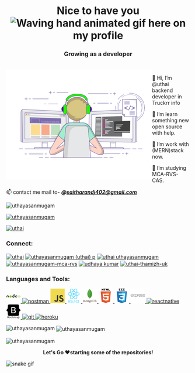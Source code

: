 <h1 align="center">Nice to have you
<img src="https://raw.githubusercontent.com/nixin72/nixin72/master/wave.gif" alt="Waving hand animated gif" height="45" width="45" />
   here on my profile
</h1>
<h3 align="center">Growing as a developer </h3> <br>
<img align="left" alt="GIF" src="https://raw.githubusercontent.com/devSouvik/devSouvik/master/gif3.gif" width="400"/>

👋 Hi, I’m @uthai backend developer in Truckrr info

👀 I’m learn something new open source with help.

🌱 I’m work with (MERN)stack now.

💞️ I’m studying MCA-RVS-CAS.

📫 contact me mail to-  ***@saitharandj402@gmail.com***

<p align="left"> <img src="https://komarev.com/ghpvc/?username=uthayasanmugam&label=Profile%20views&color=0e75b6&style=flat" alt="uthayasanmugam" /> </p>

<p align="left"> <a href="https://github.com/ryo-ma/github-profile-trophy"><img src="https://github-profile-trophy.vercel.app/?username=uthayasanmugam" alt="uthayasanmugam" /></a> </p>

<p align="left"> <a href="https://twitter.com/uthai" target="blank"><img src="https://img.shields.io/twitter/follow/uthai?logo=twitter&style=for-the-badge" alt="uthai" /></a> </p>

<h3 align="left">Connect:</h3>
<p align="left">
<a href="https://twitter.com/uthai" target="blank"><img align="center" src="https://raw.githubusercontent.com/rahuldkjain/github-profile-readme-generator/master/src/images/icons/Social/twitter.svg" alt="uthai" height="30" width="40" /></a>
<a href="https://linkedin.com/in/uthayasanmugam (uthai) p" target="blank"><img align="center" src="https://raw.githubusercontent.com/rahuldkjain/github-profile-readme-generator/master/src/images/icons/Social/linked-in-alt.svg" alt="uthayasanmugam (uthai) p" height="30" width="40" /></a>
<a href="https://stackoverflow.com/users/uthai uthayasanmugam" target="blank"><img align="center" src="https://raw.githubusercontent.com/rahuldkjain/github-profile-readme-generator/master/src/images/icons/Social/stack-overflow.svg" alt="uthai uthayasanmugam" height="30" width="40" /></a>
<a href="https://codesandbox.com/uthayasanmugam-mca-rvs" target="blank"><img align="center" src="https://raw.githubusercontent.com/rahuldkjain/github-profile-readme-generator/master/src/images/icons/Social/codesandbox.svg" alt="uthayasanmugam-mca-rvs" height="30" width="40" /></a>
<a href="https://fb.com/udhaya kumar" target="blank"><img align="center" src="https://raw.githubusercontent.com/rahuldkjain/github-profile-readme-generator/master/src/images/icons/Social/facebook.svg" alt="udhaya kumar" height="30" width="40" /></a>
<a href="https://instagram.com/uthai-thamizh-uk" target="blank"><img align="center" src="https://raw.githubusercontent.com/rahuldkjain/github-profile-readme-generator/master/src/images/icons/Social/instagram.svg" alt="uthai-thamizh-uk" height="30" width="40" /></a>
</p>

<h3 align="left">Languages and Tools:</h3>
 
<p align="left">
  <a href="https://nodejs.org" target="_blank" rel="noreferrer"> <img src="https://raw.githubusercontent.com/devicons/devicon/master/icons/nodejs/nodejs-original-wordmark.svg" alt="nodejs" width="40" height="40"/> <a href="https://postman.com" target="_blank" rel="noreferrer"> <img src="https://www.vectorlogo.zone/logos/getpostman/getpostman-icon.svg" alt="postman" width="40" height="40"/> <a href="https://developer.mozilla.org/en-US/docs/Web/JavaScript" target="_blank" rel="noreferrer"> <img src="https://raw.githubusercontent.com/devicons/devicon/master/icons/javascript/javascript-original.svg" alt="javascript" width="40" height="40"/> </a><a href="https://reactjs.org/" target="_blank" rel="noreferrer"> <img src="https://raw.githubusercontent.com/devicons/devicon/master/icons/react/react-original-wordmark.svg" alt="react" width="40" height="40"/><a href="https://www.mongodb.com/" target="_blank" rel="noreferrer"> <img src="https://raw.githubusercontent.com/devicons/devicon/master/icons/mongodb/mongodb-original-wordmark.svg" alt="mongodb" width="40" height="40"/> </a></a> </a><a href="https://www.w3.org/html/" target="_blank" rel="noreferrer"> <img src="https://raw.githubusercontent.com/devicons/devicon/master/icons/html5/html5-original-wordmark.svg" alt="html5" width="40" height="40"/> </a><a href="https://www.w3schools.com/css/" target="_blank" rel="noreferrer"> <img src="https://raw.githubusercontent.com/devicons/devicon/master/icons/css3/css3-original-wordmark.svg" alt="css3" width="40" height="40"/> </a> <a href="https://expressjs.com" target="_blank" rel="noreferrer"> <img src="https://raw.githubusercontent.com/devicons/devicon/master/icons/express/express-original-wordmark.svg" alt="express" width="40" height="40"/> </a> 
<a href="https://reactnative.dev/" target="_blank" rel="noreferrer"> <img src="https://reactnative.dev/img/header_logo.svg" alt="reactnative" width="40" height="40"/> <a href="https://getbootstrap.com" target="_blank" rel="noreferrer"> <img src="https://raw.githubusercontent.com/devicons/devicon/master/icons/bootstrap/bootstrap-plain-wordmark.svg" alt="bootstrap" width="40" height="40"/><a href="https://git-scm.com/" target="_blank" rel="noreferrer"> <img src="https://www.vectorlogo.zone/logos/git-scm/git-scm-icon.svg" alt="git" width="40" height="40"/> </a> <a href="https://heroku.com" target="_blank" rel="noreferrer"> <img src="https://www.vectorlogo.zone/logos/heroku/heroku-icon.svg" alt="heroku" width="40" height="40"/></a></a></a></a></p>
<p><img align="left" src="https://github-readme-stats.vercel.app/api/top-langs?username=uthayasanmugam&show_icons=true&locale=en&layout=compact" alt="uthayasanmugam" /></p>

<p>&nbsp;<img align="center" src="https://github-readme-stats.vercel.app/api?username=uthayasanmugam&show_icons=true&locale=en" alt="uthayasanmugam"/></p>

<p><img align="center" src="https://github-readme-streak-stats.herokuapp.com/?user=uthayasanmugam&" alt="uthayasanmugam" /></p>

<p align="center"> <b>Let's Go ❤️starting some of the repositories!</b> </p>

![snake gif](https://github.com/yujo11/yujo11/blob/output/github-contribution-grid-snake.gif)

